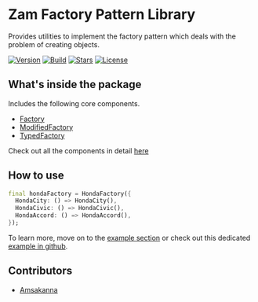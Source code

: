 # Zam Factory Pattern Library

Provides utilities to implement the factory pattern which deals with the problem of creating objects.  
  
[![Version](https://img.shields.io/pub/v/zam_factory_pattern?color=%234287f5)](https://pub.dev/packages/zam_factory_pattern)
[![Build](https://github.com/zamstation/zam_factory_pattern/actions/workflows/build.yml/badge.svg)](https://github.com/zamstation/zam_factory_pattern/actions/workflows/build.yml)
[![Stars](https://img.shields.io/github/stars/zamstation/zam_factory_pattern.svg?style=flat&logo=github&colorB=deeppink&label=stars)](https://github.com/zamstation/zam_factory_pattern/stargazers)
[![License](https://img.shields.io/github/license/zamstation/zam_factory_pattern)](https://pub.dev/packages/zam_factory_pattern/license)

## What's inside the package

Includes the following core components.

  * [Factory](https://pub.dev/documentation/zam_factory_pattern/latest/zam_factory_pattern/Factory-class.html)
  * [ModifiedFactory](https://pub.dev/documentation/zam_factory_pattern/latest/zam_factory_pattern/ModifiedFactory-class.html)
  * [TypedFactory](https://pub.dev/documentation/zam_factory_pattern/latest/zam_factory_pattern/TypedFactory-class.html)

Check out all the components in detail [here](https://pub.dev/documentation/zam_factory_pattern/latest/zam_factory_pattern/zam_factory_pattern-library.html)

## How to use

```dart
final hondaFactory = HondaFactory({
  HondaCity: () => HondaCity(),
  HondaCivic: () => HondaCivic(),
  HondaAccord: () => HondaAccord(),
});
```

To learn more, move on to the [example section](https://pub.dev/packages/zam_factory_pattern/example) or check out this dedicated [example in github](https://github.com/zamstation/zam_factory_pattern/blob/main/example/lib/main.dart).

## Contributors
  * [Amsakanna](https://github.com/amsakanna)
